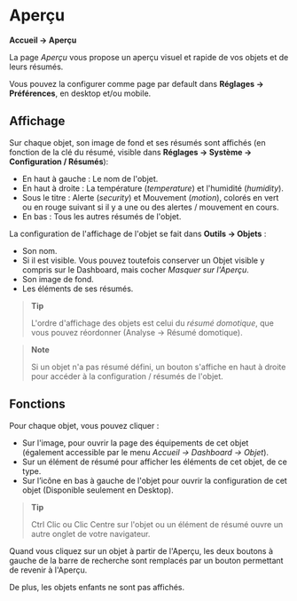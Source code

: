 # Aperçu
**Accueil → Aperçu**

La page *Aperçu* vous propose un aperçu visuel et rapide de vos objets et de leurs résumés.

Vous pouvez la configurer comme page par default dans **Réglages → Préférences**, en desktop et/ou mobile.

## Affichage

Sur chaque objet, son image de fond et ses résumés sont affichés (en fonction de la clé du résumé, visible dans **Réglages → Système → Configuration / Résumés**):
- En haut à gauche : Le nom de l'objet.
- En haut à droite : La température (*temperature*) et l'humidité (*humidity*).
- Sous le titre : Alerte (*security*) et Mouvement (*motion*), colorés en vert ou en rouge suivant si il y a une ou des alertes / mouvement en cours.
- En bas : Tous les autres résumés de l'objet.

La configuration de l'affichage de l'objet se fait dans **Outils → Objets** :
- Son nom.
- Si il est visible. Vous pouvez toutefois conserver un Objet visible y compris sur le Dashboard, mais cocher *Masquer sur l'Aperçu*.
- Son image de fond.
- Les éléments de ses résumés.

> **Tip**
>
> L'ordre d'affichage des objets est celui du *résumé domotique*, que vous pouvez réordonner (Analyse → Résumé domotique).

> **Note**
>
> Si un objet n'a pas résumé défini, un bouton s'affiche en haut à droite pour accéder à la configuration / résumés de l'objet.

## Fonctions

Pour chaque objet, vous pouvez cliquer :
- Sur l'image, pour ouvrir la page des équipements de cet objet (également accessible par le menu *Accueil → Dashboard → Objet*).
- Sur un élément de résumé pour afficher les éléments de cet objet, de ce type.
- Sur l’icône en bas à gauche de l'objet pour ouvrir la configuration de cet objet (Disponible seulement en Desktop).

> **Tip**
>
> Ctrl Clic ou Clic Centre sur l'objet ou un élément de résumé ouvre un autre onglet de votre navigateur.

Quand vous cliquez sur un objet à partir de l'Aperçu, les deux boutons à gauche de la barre de recherche sont remplacés par un bouton permettant de revenir à l'Aperçu.

De plus, les objets enfants ne sont pas affichés.